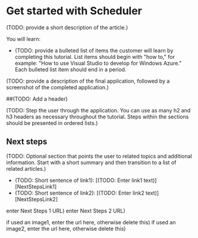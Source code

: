 <properties linkid="get-started-with-scheduler" urlDisplayName="Get started with Scheduler" pageTitle="Get started using Scheduler | Windows Azure" metaKeywords="scheduler" description="TBD" umbracoNaviHide="0" disqusComments="1" writer="krisragh" editor="mattshel" manager="carolz" title="Get started with Scheduler" />


# Get started with Scheduler

(TODO: provide a short description of the article.)

You will learn:

* (TODO: provide a bulleted list of items the customer will learn by completing this tutorial.  List items should begin with "how to," for example: "How to use Visual Studio to develop for Windows Azure." Each bulleted list item should end in a period.

(TODO: provide a description of the final application, followed by a screenshot of the completed application.)

##(TODO: Add a header)

(TODO: Step the user through the application. You can use as many h2 and h3 headers as necessary throughout the tutorial. Steps within the sections should be presented in ordered lists.)

## Next steps

(TODO: Optional section that points the user to related topics and additional information.  Start with a short  summary and then transition to a list of related articles.)

* (TODO: Short sentence of link1): [(TODO: Enter link1 text)] [NextStepsLink1]
* (TODO: Short sentence of link2): [(TODO: Enter link2 text)] [NextStepsLink2]

enter Next Steps 1 URL)
enter Next Steps 2 URL)

if used an image1, enter the url here, otherwise delete this)
if used an image2, enter the url here, otherwise delete this)
